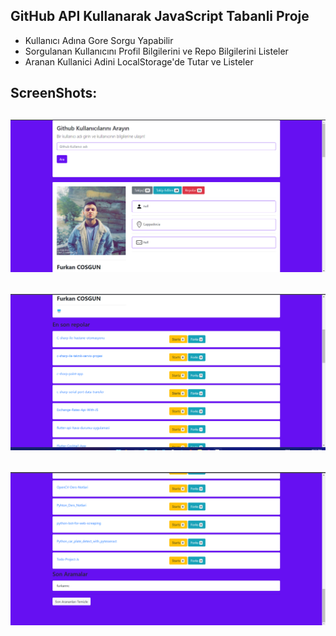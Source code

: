 GitHub API Kullanarak JavaScript Tabanli Proje
-
 - Kullanıcı Adına Gore Sorgu Yapabilir
 - Sorgulanan Kullanıcını Profil Bilgilerini ve Repo Bilgilerini Listeler
 - Aranan Kullanici Adini LocalStorage'de Tutar ve Listeler

ScreenShots:
-
![ss](https://github.com/Furkannc/GitHub-API-Kullanimi/blob/main/Github-project/ss/ss1.png?raw=true)
-
![ss](https://github.com/Furkannc/GitHub-API-Kullanimi/blob/main/Github-project/ss/ss2.png?raw=true)
-
![ss](https://github.com/Furkannc/GitHub-API-Kullanimi/blob/main/Github-project/ss/ss3.png?raw=true)
-
